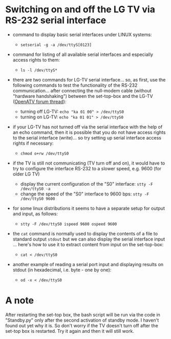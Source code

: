 Switching on and off the LG TV via RS-232 serial interface
==========================================================

- command to display basic serial interfaces under LINUX systems:
  - `setserial -g -a /dev/ttyS[0123]`

- command for listing of all available serial interfaces and especially access rights to them:
  - `ls -l /dev/ttyS*`

- there are two commands for LG-TV serial interface... so, as first, use the following commands to test the functionality of the RS-232 communication... after connecting the null-modem cable (without "hardware handshaking") between the set-top-box and the LG-TV ([OpenATV forum thread](https://www.opena.tv/english-section/32512-solution-standby-mode-lg-tv-hdmi-cec-simplink.html)):
  - turning off LG-TV:     `echo "ka 01 00" > /dev/ttyS0`
  - turning on LG-TV:      `echo "ka 01 01" > /dev/ttyS0`

- if your LG-TV has not turned off via the serial interface with the help of an echo command, then it is possible that you do not have access rights to the serial interface (write)... so try setting up serial interface access rights if necessary:
  - `chmod o+rw /dev/ttyS0`

- if the TV is still not communicating (TV turn off and on), it would have to try to configure the interface
  RS-232 to a slower speed, e.g. 9600 (for older LG TV)
  - display the current configuration of the "S0" interface:  `stty -F /dev/ttyS0 -a`
  - change the speed of the "S0" interface to 9600 bps:   `stty -F /dev/ttyS0 9600`
  
- for some linux distributions it seems to have a separate setup for output and input, as follows:
  - `stty -F /dev/ttyS0 ispeed 9600 ospeed 9600`

- the `cat` command is normally used to display the contents of a file to standard output `stdout` but we can also display the serial interface input ... here's how to use it to extract content from input on the set-top-box:
  - `cat < /dev/ttyS0`
- another example of reading a serial port input and displaying results on stdout (in hexadecimal, i.e. byte - one by one):
  - `od -x < /dev/ttyS0`

A note
======
After restarting the set-top box, the bash script will be run via the code in "Standby.py" only after the second activation of standby mode. I haven't found out yet why it is. So don't worry if the TV doesn't turn off after the set-top box is restarted. Try it again and then it will still work.
